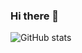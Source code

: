 ### Hi there 👋

![GitHub stats](https://github-readme-stats.vercel.app/api?username=bhaktibhatt&show_icons=true&theme=tokyonight&hide_border=true)
